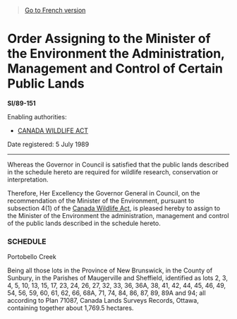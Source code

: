 > [Go to French version](/fr/Règlements/Textes%20réglementaires/89/151.md)

# Order Assigning to the Minister of the Environment the Administration, Management and Control of Certain Public Lands

**SI/89-151**

Enabling authorities: 
- [CANADA WILDLIFE ACT](/en/Acts/Revised%20Statutes%20of%20Canada/W/W-9.md)

Date registered: 5 July 1989

----------

Whereas the Governor in Council is satisfied that the public lands described in the schedule hereto are required for wildlife research, conservation or interpretation.

Therefore, Her Excellency the Governor General in Council, on the recommendation of the Minister of the Environment, pursuant to subsection 4(1) of the [Canada Wildlife Act](/en/Acts/Revised%20Statutes%20of%20Canada/W/W-9.md), is pleased hereby to assign to the Minister of the Environment the administration, management and control of the public lands described in the schedule hereto.




### **SCHEDULE** 
Portobello Creek

Being all those lots in the Province of New Brunswick, in the County of Sunbury, in the Parishes of Maugerville and Sheffield, identified as lots 2, 3, 4, 5, 10, 13, 15, 17, 23, 24, 26, 27, 32, 33, 36, 36A, 38, 41, 42, 44, 45, 46, 49, 54, 56, 59, 60, 61, 62, 66, 68A, 71, 74, 84, 86, 87, 89, 89A and 94; all according to Plan 71087, Canada Lands Surveys Records, Ottawa, containing together about 1,769.5 hectares.





